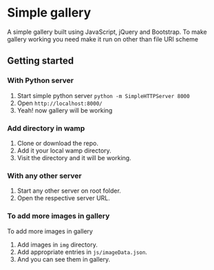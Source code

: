 # Simple gallery

A simple gallery built using JavaScript, jQuery and Bootstrap. To make gallery working you need make it run on other than file URI scheme

## Getting started

### With Python server

1. Start simple python server  `python -m SimpleHTTPServer 8000`
2. Open `http://localhost:8000/`
3. Yeah! now gallery will be working

### Add directory in wamp

1. Clone or download the repo.
2. Add it your local wamp directory.
3. Visit the directory and it will be working.

### With any other server

1. Start any other server on root folder.
2. Open the respective server URL.

### To add more images in gallery

To add more images in gallery

1. Add images in `img` directory.
2. Add appropriate entries in `js/imageData.json`.
3. And you can see them in gallery.